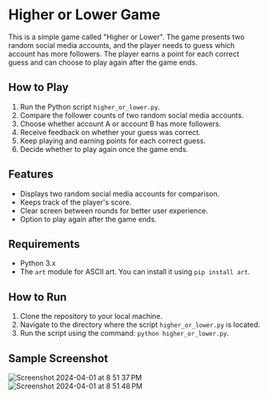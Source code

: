 # Higher or Lower Game

This is a simple game called "Higher or Lower". The game presents two random social media accounts, and the player needs to guess which account has more followers. The player earns a point for each correct guess and can choose to play again after the game ends.

## How to Play

1. Run the Python script `higher_or_lower.py`.
2. Compare the follower counts of two random social media accounts.
3. Choose whether account A or account B has more followers.
4. Receive feedback on whether your guess was correct.
5. Keep playing and earning points for each correct guess.
6. Decide whether to play again once the game ends.

## Features

- Displays two random social media accounts for comparison.
- Keeps track of the player's score.
- Clear screen between rounds for better user experience.
- Option to play again after the game ends.

## Requirements

- Python 3.x
- The `art` module for ASCII art. You can install it using `pip install art`.

## How to Run

1. Clone the repository to your local machine.
2. Navigate to the directory where the script `higher_or_lower.py` is located.
3. Run the script using the command: `python higher_or_lower.py`.

## Sample Screenshot

![Screenshot 2024-04-01 at 8 51 37 PM](https://github.com/taeleeswe/higher_lower_game/assets/123449246/a5f14a17-cbbd-41cb-8fc9-fb018782ab83)
![Screenshot 2024-04-01 at 8 51 48 PM](https://github.com/taeleeswe/higher_lower_game/assets/123449246/654291ea-df86-4460-91ef-3d8addce59b3)
